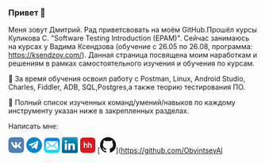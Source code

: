 ### Привет 👋

Меня зовут Дмитрий. Рад приветсвовать на моём GitHub.Прошёл курсы Куликова С. "Software Testing Introduction (EPAM)". Сейчас занимаюсь на курсах у Вадима Ксендзова (обучение с 26.05 по 26.08, программа: https://ksendzov.com/). Данная страница посвящена моим наработкам и решениям в рамках самостоятельного изучения и обучения по курсам.

:blue_book: За время обучения освоил работу с Postman, Linux, Android Studio, Charles, Fiddler, ADB, SQL,Postgres,а также теорию тестирования ПО.

:pushpin: Полный список изученных команд/умений/навыков по каждому инструменту указан ниже в закрепленных разделах.

Написать мне:

[![Vk](icons/vk.png)](https://vk.com/may2018ok)
[![Telegram](icons/telegram.png)](https://t.me/ionisdmitry)
[![Mail](icons/mail.png)](mailto:ionisdmitry@gmail.com)
[![LinkedIn](icons/linkedin.png)](https://:www.linkedin.com/in/dmitry-ionis-913469211)
[![HeadHunter](icons/hh.png)](https://hh.ru/resume/17e072cbff08ea92ca0039ed1f36456b727066)
[![GitHub](icons/github.png)](https://github.com/ObvintsevAl
